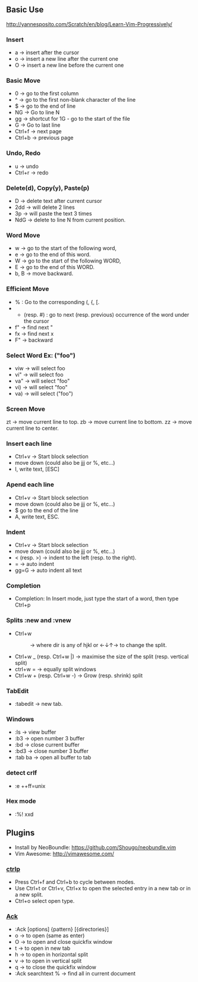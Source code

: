 ## Basic Use
http://yannesposito.com/Scratch/en/blog/Learn-Vim-Progressively/

### Insert 
* a → insert after the cursor
* o → insert a new line after the current one
* O → insert a new line before the current one

### Basic Move
* 0 → go to the first column
* ^ → go to the first non-blank character of the line
* $ → go to the end of line
* NG → Go to line N
* gg → shortcut for 1G - go to the start of the file
* G → Go to last line
* Ctrl+f → next page 
* Ctrl+b → previous page

### Undo, Redo
* u → undo
* Ctrl+r → redo

### Delete(d), Copy(y), Paste(p)
* D → delete text after current cursor
* 2dd → will delete 2 lines
* 3p → will paste the text 3 times
* NdG → delete to line N from current position.

### Word Move
* w → go to the start of the following word,
* e → go to the end of this word.
* W → go to the start of the following WORD,
* E → go to the end of this WORD.
* b, B → move backward.

### Efficient Move
* % : Go to the corresponding (, {, [.
* * (resp. #) : go to next (resp. previous) occurrence of the word under the cursor
* f" → find next "
* fx → find next x
* F" → backward

### Select Word Ex: ("foo")
* viw → will select foo
* vi" → will select foo
* va" → will select "foo"
* vi) → will select "foo"
* va) → will select ("foo")

### Screen Move
zt → move current line to top.
zb → move current line to bottom.
zz → move current line to center.

### Insert each line
* Ctrl+v → Start block selection
* move down (could also be jjj or %, etc…)
* I, write text, [ESC]

### Apend each line
* Ctrl+v → Start block selection
* move down (could also be jjj or %, etc…)
* $ go to the end of the line
* A, write text, ESC.

### Indent
* Ctrl+v → Start block selection
* move down (could also be jjj or %, etc…)
* < (resp. >) → indent to the left (resp. to the right).
* = → auto indent
* gg=G → auto indent all text

### Completion
* Completion: In Insert mode, just type the start of a word, then type Ctrl+p

### Splits :new and :vnew
* Ctrl+w <dir> → where dir is any of hjkl or ←↓↑→ to change the split.
* Ctrl+w _ (resp. Ctrl+w |) → maximise the size of the split (resp. vertical split)
* ctrl+w = → equally split windows
* Ctrl+w + (resp. Ctrl+w -) → Grow (resp. shrink) split

### TabEdit
* :tabedit → new tab. 

### Windows
* :ls → view buffer
* :b3 → open number 3 buffer
* :bd → close current buffer
* :bd3 → close number 3 buffer
* :tab ba → open all buffer to tab

### detect crlf
* :e ++ff=unix

### Hex mode 
* :%! xxd

## Plugins
* Install by NeoBoundle: https://github.com/Shougo/neobundle.vim
* Vim Awesome: http://vimawesome.com/

### [ctrlp](https://github.com/kien/ctrlp.vim)
* Press Ctrl+f and Ctrl+b to cycle between modes.
* Use Ctrl+t or Ctrl+v, Ctrl+x to open the selected entry in a new tab or in a new split.
* Ctrl+o select open type. 

### [Ack](https://github.com/mileszs/ack.vim)
* :Ack [options] {pattern} [{directories}]
* o → to open (same as enter)
* O → to open and close quickfix window
* t → to open in new tab
* h → to open in horizontal split
* v → to open in vertical split
* q → to close the quickfix window
* :Ack searchtext % → find all in current document


